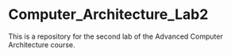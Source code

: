 # Computer_Architecture_Lab2
This is a repository for the second lab of the Advanced Computer Architecture course.
